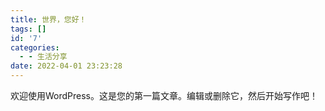 ```yaml
---
title: 世界，您好！
tags: []
id: '7'
categories:
  - - 生活分享
date: 2022-04-01 23:23:28
---
```


欢迎使用WordPress。这是您的第一篇文章。编辑或删除它，然后开始写作吧！